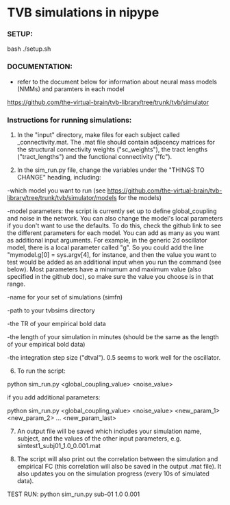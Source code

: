 # TVB simulations in nipype

### SETUP:

bash ./setup.sh


### DOCUMENTATION:

* refer to the document below for information about neural mass models (NMMs) and paramters in each model

https://github.com/the-virtual-brain/tvb-library/tree/trunk/tvb/simulator

### Instructions for running simulations:


1) In the "input" directory, make files for each subject called <subjectid>_connectivity.mat. 
The .mat file should contain adjacency matrices for the structural connectivity weights ("sc_weights"), the tract lengths ("tract_lengths") and the functional connectivity ("fc").

5) In the sim_run.py file, change the variables under the "THINGS TO CHANGE" heading, including:

-which model you want to run (see https://github.com/the-virtual-brain/tvb-library/tree/trunk/tvb/simulator/models for the models)

-model parameters: the script is currently set up to define global_coupling and noise in the network. You can also change the model's local parameters if you don't want to use the defaults. To do this, check the github link to see the different parameters for each model. You can add as many as you want as additional input arguments. For example, in the generic 2d oscillator model, there is a local parameter called "g". So you could add the line "mymodel.g[0] = sys.argv[4], for instance, and then the value you want to test would be added as an additional input when you run the command (see below). Most parameters have a minumum and maximum value (also specified in the github doc), so make sure the value you choose is in that range.

-name for your set of simulations (simfn)

-path to your tvbsims directory 

-the TR of your empirical bold data

-the length of your simulation in minutes (should be the same as the length of your empirical bold data)

-the integration step size ("dtval"). 0.5 seems to work well for the oscillator. 

6) To run the script:

python sim_run.py <subject> <global_coupling_value> <noise_value>

if you add additional parameters:

python sim_run.py <subject> <global_coupling_value> <noise_value> <new_param_1> <new_param_2> ... <new_param_last>

7) An output file will be saved which includes your simulation name, subject, and the values of the other input parameters, e.g. simtest1_subj01_1.0_0.001.mat

8) The script will also print out the correlation between the simulation and empirical FC (this correlation will also be saved in the output .mat file). It also updates you on the simulation progress (every 10s of simulated data).

TEST RUN:
python sim_run.py sub-01 1.0 0.001




